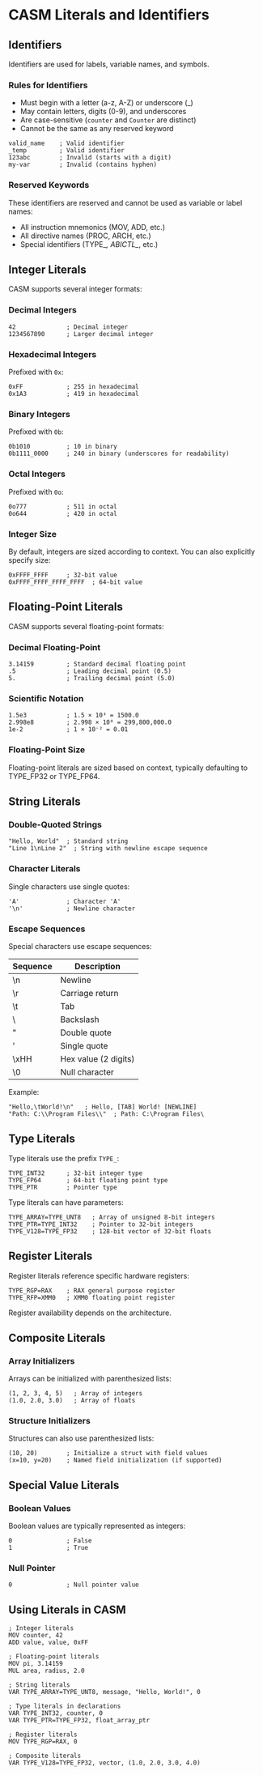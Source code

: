# CASM Literals and Identifiers

## Identifiers

Identifiers are used for labels, variable names, and symbols.

### Rules for Identifiers

- Must begin with a letter (a-z, A-Z) or underscore (_)
- May contain letters, digits (0-9), and underscores
- Are case-sensitive (`counter` and `Counter` are distinct)
- Cannot be the same as any reserved keyword

```
valid_name    ; Valid identifier
_temp         ; Valid identifier
123abc        ; Invalid (starts with a digit)
my-var        ; Invalid (contains hyphen)
```

### Reserved Keywords

These identifiers are reserved and cannot be used as variable or label names:

- All instruction mnemonics (MOV, ADD, etc.)
- All directive names (PROC, ARCH, etc.)
- Special identifiers (TYPE_*, ABICTL_*, etc.)

## Integer Literals

CASM supports several integer formats:

### Decimal Integers

```
42              ; Decimal integer
1234567890      ; Larger decimal integer
```

### Hexadecimal Integers

Prefixed with `0x`:

```
0xFF            ; 255 in hexadecimal
0x1A3           ; 419 in hexadecimal
```

### Binary Integers

Prefixed with `0b`:

```
0b1010          ; 10 in binary
0b1111_0000     ; 240 in binary (underscores for readability)
```

### Octal Integers

Prefixed with `0o`:

```
0o777           ; 511 in octal
0o644           ; 420 in octal
```

### Integer Size

By default, integers are sized according to context. You can also explicitly specify size:

```
0xFFFF_FFFF     ; 32-bit value
0xFFFF_FFFF_FFFF_FFFF  ; 64-bit value
```

## Floating-Point Literals

CASM supports several floating-point formats:

### Decimal Floating-Point

```
3.14159         ; Standard decimal floating point
.5              ; Leading decimal point (0.5)
5.              ; Trailing decimal point (5.0)
```

### Scientific Notation

```
1.5e3           ; 1.5 × 10³ = 1500.0
2.998e8         ; 2.998 × 10⁸ = 299,800,000.0
1e-2            ; 1 × 10⁻² = 0.01
```

### Floating-Point Size

Floating-point literals are sized based on context, typically defaulting to TYPE_FP32 or TYPE_FP64.

## String Literals

### Double-Quoted Strings

```
"Hello, World"  ; Standard string
"Line 1\nLine 2"  ; String with newline escape sequence
```

### Character Literals

Single characters use single quotes:

```
'A'             ; Character 'A'
'\n'            ; Newline character
```

### Escape Sequences

Special characters use escape sequences:

| Sequence | Description |
|----------|-------------|
| \n       | Newline |
| \r       | Carriage return |
| \t       | Tab |
| \\       | Backslash |
| \"       | Double quote |
| \'       | Single quote |
| \xHH     | Hex value (2 digits) |
| \0       | Null character |

Example:
```
"Hello,\tWorld!\n"   ; Hello, [TAB] World! [NEWLINE]
"Path: C:\\Program Files\\"  ; Path: C:\Program Files\
```

## Type Literals

Type literals use the prefix `TYPE_`:

```
TYPE_INT32      ; 32-bit integer type
TYPE_FP64       ; 64-bit floating point type
TYPE_PTR        ; Pointer type
```

Type literals can have parameters:

```
TYPE_ARRAY=TYPE_UNT8   ; Array of unsigned 8-bit integers
TYPE_PTR=TYPE_INT32    ; Pointer to 32-bit integers
TYPE_V128=TYPE_FP32    ; 128-bit vector of 32-bit floats
```

## Register Literals

Register literals reference specific hardware registers:

```
TYPE_RGP=RAX    ; RAX general purpose register
TYPE_RFP=XMM0   ; XMM0 floating point register
```

Register availability depends on the architecture.

## Composite Literals

### Array Initializers

Arrays can be initialized with parenthesized lists:

```
(1, 2, 3, 4, 5)   ; Array of integers
(1.0, 2.0, 3.0)   ; Array of floats
```

### Structure Initializers

Structures can also use parenthesized lists:

```
(10, 20)        ; Initialize a struct with field values
(x=10, y=20)    ; Named field initialization (if supported)
```

## Special Value Literals

### Boolean Values

Boolean values are typically represented as integers:

```
0               ; False
1               ; True
```

### Null Pointer

```
0               ; Null pointer value
```

## Using Literals in CASM

```
; Integer literals
MOV counter, 42
ADD value, value, 0xFF

; Floating-point literals
MOV pi, 3.14159
MUL area, radius, 2.0

; String literals
VAR TYPE_ARRAY=TYPE_UNT8, message, "Hello, World!", 0

; Type literals in declarations
VAR TYPE_INT32, counter, 0
VAR TYPE_PTR=TYPE_FP32, float_array_ptr

; Register literals
MOV TYPE_RGP=RAX, 0

; Composite literals
VAR TYPE_V128=TYPE_FP32, vector, (1.0, 2.0, 3.0, 4.0)
```